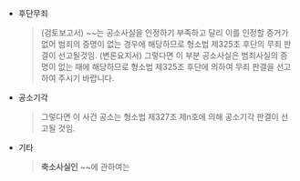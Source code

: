 * 후단무죄
  > (검토보고서) ~~는 공소사실을 인정하기 부족하고 달리 이를 인정할 증거가 없어 범죄의 증명이 없는 경우에 해당하므로 형소법 제325조 후단의 무죄 판결이 선고될것임.
  > (변론요지서) 그렇다면 이 부분 공소사실은 범죄사실의 증명이 없는 때에 해당하므로 형소법 제325조 후단에 의하여 무죄 판결을 선고하여 주시기 바랍니다.

* 공소기각
  > 그렇다면 이 사건 공소는 형소법 제327조 제n호에 의해 공소기각 판결이 선고될 것임.


* 기타
  > **축소사실인** ~~에 관하여는
